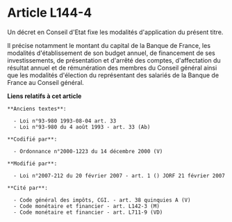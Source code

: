 # Article L144-4

Un décret en Conseil d'Etat fixe les modalités d'application du présent titre.

Il précise notamment le montant du capital de la Banque de France, les modalités d'établissement de son budget annuel, de
financement de ses investissements, de présentation et d'arrêté des comptes, d'affectation du résultat annuel et de
rémunération des membres du Conseil général ainsi que les modalités d'élection du représentant des salariés de la Banque de
France au Conseil général.

**Liens relatifs à cet article**

	**Anciens textes**:

	  - Loi n°93-980 1993-08-04 art. 33
	  - Loi n°93-980 du 4 août 1993 - art. 33 (Ab)

	**Codifié par**:

	  - Ordonnance n°2000-1223 du 14 décembre 2000 (V)

	**Modifié par**:

	  - Loi n°2007-212 du 20 février 2007 - art. 1 () JORF 21 février 2007

	**Cité par**:

	  - Code général des impôts, CGI. - art. 38 quinquies A (V)
	  - Code monétaire et financier - art. L142-3 (M)
	  - Code monétaire et financier - art. L711-9 (VD)
